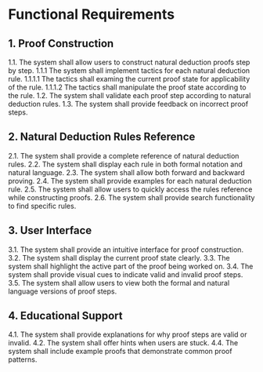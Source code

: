 # Functional Requirements

## 1. Proof Construction

1.1. The system shall allow users to construct natural deduction proofs step by step.
1.1.1 The system shall implement tactics for each natural deduction rule.
1.1.1.1 The tactics shall examing the current proof state for applicability of the rule.
1.1.1.2 The tactics shall manipulate the proof state according to the rule.
1.2. The system shall validate each proof step according to natural deduction rules.
1.3. The system shall provide feedback on incorrect proof steps.

## 2. Natural Deduction Rules Reference

2.1. The system shall provide a complete reference of natural deduction rules.
2.2. The system shall display each rule in both formal notation and natural language.
2.3. The system shall allow both forward and backward proving.
2.4. The system shall provide examples for each natural deduction rule.
2.5. The system shall allow users to quickly access the rules reference while constructing proofs.
2.6. The system shall provide search functionality to find specific rules.

## 3. User Interface

3.1. The system shall provide an intuitive interface for proof construction.
3.2. The system shall display the current proof state clearly.
3.3. The system shall highlight the active part of the proof being worked on.
3.4. The system shall provide visual cues to indicate valid and invalid proof steps.
3.5. The system shall allow users to view both the formal and natural language versions of proof steps.

## 4. Educational Support

4.1. The system shall provide explanations for why proof steps are valid or invalid.
4.2. The system shall offer hints when users are stuck.
4.4. The system shall include example proofs that demonstrate common proof patterns.
